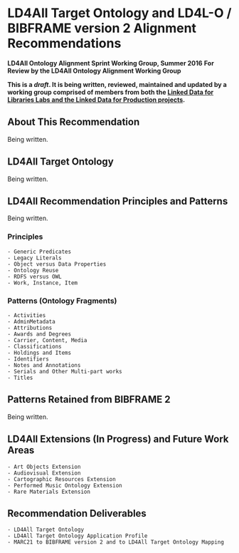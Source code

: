 # LD4All Target Ontology and LD4L-O / BIBFRAME version 2 Alignment Recommendations
**LD4All Ontology Alignment Sprint Working Group, Summer 2016**
**For Review by the LD4All Ontology Alignment Working Group**

**This is a _draft_. It is being written, reviewed, maintained and updated by a working group comprised of members from both the [Linked Data for Libraries Labs and the Linked Data for Production projects](https://www.ld4l.org/).**

## About This Recommendation

Being written.

## LD4All Target Ontology

Being written.

## LD4All Recommendation Principles and Patterns

Being written.

### Principles

    - Generic Predicates
    - Legacy Literals
    - Object versus Data Properties
    - Ontology Reuse
    - RDFS versus OWL
    - Work, Instance, Item

### Patterns (Ontology Fragments)

    - Activities
    - AdminMetadata
    - Attributions
    - Awards and Degrees
    - Carrier, Content, Media
    - Classifications
    - Holdings and Items
    - Identifiers
    - Notes and Annotations
    - Serials and Other Multi-part works
    - Titles

## Patterns Retained from BIBFRAME 2

Being written.

## LD4All Extensions (In Progress) and Future Work Areas

    - Art Objects Extension
    - Audiovisual Extension
    - Cartographic Resources Extension
    - Performed Music Ontology Extension
    - Rare Materials Extension

## Recommendation Deliverables

    - LD4All Target Ontology
    - LD4All Target Ontology Application Profile
    - MARC21 to BIBFRAME version 2 and to LD4All Target Ontology Mapping
